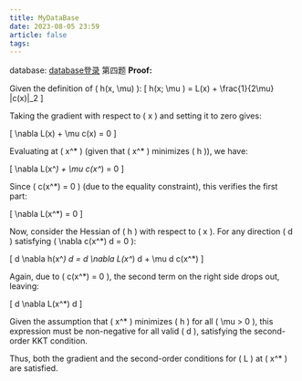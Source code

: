 ```yaml
---
title: MyDataBase
date: 2023-08-05 23:59
article: false
tags: 
---
```


database: [database登录](../../Others/个人档案/database登录)
第四题
**Proof:**

Given the definition of \( h(x, \mu) \):
\[ h(x; \mu ) = L(x) + \frac{1}{2\mu} \|c(x)\|_2 \]

Taking the gradient with respect to \( x \) and setting it to zero gives:

\[ \nabla L(x) + \mu c(x) = 0 \]

Evaluating at \( x^* \) (given that \( x^* \) minimizes \( h \)), we have:

\[ \nabla L(x^*) + \mu c(x^*) = 0 \]

Since \( c(x^*) = 0 \) (due to the equality constraint), this verifies the first part:

\[ \nabla L(x^*) = 0 \]

Now, consider the Hessian of \( h \) with respect to \( x \). For any direction \( d \) satisfying \( \nabla c(x^*) d = 0 \):

\[ d \nabla h(x^*) d = d \nabla L(x^*) d + \mu d c(x^*) \]

Again, due to \( c(x^*) = 0 \), the second term on the right side drops out, leaving:

\[ d \nabla L(x^*) d \]

Given the assumption that \( x^* \) minimizes \( h \) for all \( \mu > 0 \), this expression must be non-negative for all valid \( d \), satisfying the second-order KKT condition.

Thus, both the gradient and the second-order conditions for \( L \) at \( x^* \) are satisfied.